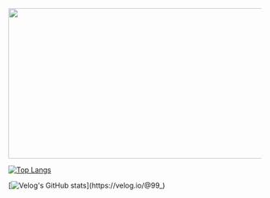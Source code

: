 <a href="https://github.com/devxb/gitanimals">
<img
  src="https://render.gitanimals.org/farms/okuka7"
  width="600"
  height="300"
/>
</a>

[![Top Langs](https://github-readme-stats.vercel.app/api/top-langs/?username=okuka7)](https://github.com/anuraghazra/github-readme-stats)

[![Velog's GitHub stats](https://velog-readme-stats.vercel.app/api/list?name=99_)](https://velog.io/@99_)
